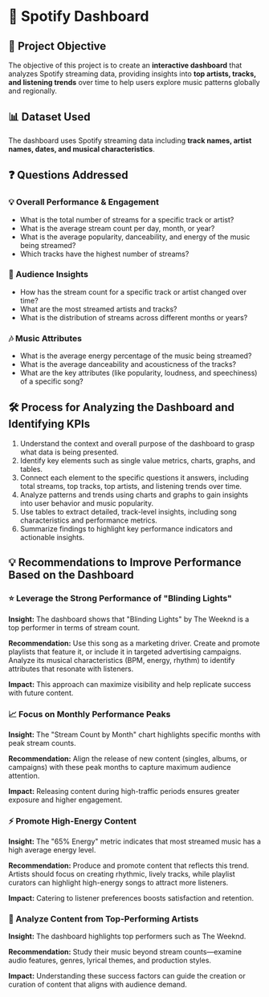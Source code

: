 <h1>🎵 Spotify Dashboard</h1>

<h2>🎯 Project Objective</h2>
<p>The objective of this project is to create an <strong>interactive dashboard</strong> that analyzes Spotify streaming data, providing insights into <strong>top artists, tracks, and listening trends</strong> over time to help users explore music patterns globally and regionally.</p>

<h2>📊 Dataset Used</h2>
<p>The dashboard uses Spotify streaming data including <strong>track names, artist names, dates, and musical characteristics</strong>.</p>

<h2>❓ Questions Addressed</h2>

<h3>💡 Overall Performance & Engagement</h3>
<ul>
  <li>What is the total number of streams for a specific track or artist?</li>
  <li>What is the average stream count per day, month, or year?</li>
  <li>What is the average popularity, danceability, and energy of the music being streamed?</li>
  <li>Which tracks have the highest number of streams?</li>
</ul>

<h3>👥 Audience Insights</h3>
<ul>
  <li>How has the stream count for a specific track or artist changed over time?</li>
  <li>What are the most streamed artists and tracks?</li>
  <li>What is the distribution of streams across different months or years?</li>
</ul>

<h3>🎶 Music Attributes</h3>
<ul>
  <li>What is the average energy percentage of the music being streamed?</li>
  <li>What is the average danceability and acousticness of the tracks?</li>
  <li>What are the key attributes (like popularity, loudness, and speechiness) of a specific song?</li>
</ul>

<h2>🛠️ Process for Analyzing the Dashboard and Identifying KPIs</h2>
<ol>
  <li>Understand the context and overall purpose of the dashboard to grasp what data is being presented.</li>
  <li>Identify key elements such as single value metrics, charts, graphs, and tables.</li>
  <li>Connect each element to the specific questions it answers, including total streams, top tracks, top artists, and listening trends over time.</li>
  <li>Analyze patterns and trends using charts and graphs to gain insights into user behavior and music popularity.</li>
  <li>Use tables to extract detailed, track-level insights, including song characteristics and performance metrics.</li>
  <li>Summarize findings to highlight key performance indicators and actionable insights.</li>
</ol>

<h2>💡 Recommendations to Improve Performance Based on the Dashboard</h2>

<h3>⭐ Leverage the Strong Performance of "Blinding Lights"</h3>
<p><strong>Insight:</strong> The dashboard shows that "Blinding Lights" by The Weeknd is a top performer in terms of stream count.</p>
<p><strong>Recommendation:</strong> Use this song as a marketing driver. Create and promote playlists that feature it, or include it in targeted advertising campaigns. Analyze its musical characteristics (BPM, energy, rhythm) to identify attributes that resonate with listeners.</p>
<p><strong>Impact:</strong> This approach can maximize visibility and help replicate success with future content.</p>

<h3>📈 Focus on Monthly Performance Peaks</h3>
<p><strong>Insight:</strong> The "Stream Count by Month" chart highlights specific months with peak stream counts.</p>
<p><strong>Recommendation:</strong> Align the release of new content (singles, albums, or campaigns) with these peak months to capture maximum audience attention.</p>
<p><strong>Impact:</strong> Releasing content during high-traffic periods ensures greater exposure and higher engagement.</p>

<h3>⚡ Promote High-Energy Content</h3>
<p><strong>Insight:</strong> The "65% Energy" metric indicates that most streamed music has a high average energy level.</p>
<p><strong>Recommendation:</strong> Produce and promote content that reflects this trend. Artists should focus on creating rhythmic, lively tracks, while playlist curators can highlight high-energy songs to attract more listeners.</p>
<p><strong>Impact:</strong> Catering to listener preferences boosts satisfaction and retention.</p>

<h3>🎤 Analyze Content from Top-Performing Artists</h3>
<p><strong>Insight:</strong> The dashboard highlights top performers such as The Weeknd.</p>
<p><strong>Recommendation:</strong> Study their music beyond stream counts—examine audio features, genres, lyrical themes, and production styles.</p>
<p><strong>Impact:</strong> Understanding these success factors can guide the creation or curation of content that aligns with audience demand.</p>

